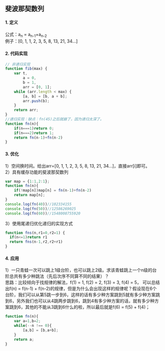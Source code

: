 ## 斐波那契数列

#### 1. 定义  
公式：a<sub>n</sub> = a<sub>n-1</sub>+a<sub>n-2</sub>  
例子：[0, 1, 1, 2, 3, 5, 8, 13, 21, 34...]

#### 2. 代码实现
```js
// 非递归实现
function fib(max) {
    var t,
        a = 0,
        b = 1,
        arr = [0, 1];
    while (arr.length < max) {
        [a, b] = [b, a + b];
        arr.push(b);
    }
    return arr;
}
//递归实现：缺点：fn(45)之后就崩了，因为递归太深了。
function fn(n){
    if(n===1)return 0;
    if(n===2)return 1;
    return fn(n-1)+fn(n-2)
}
```

#### 3. 优化  
1）空间换时间。给出arr=[0, 1, 1, 2, 3, 5, 8, 13, 21, 34...]，直接arr[i]即可。  
2）具有缓存功能的斐波那契数列
```js
var map = {1:1,2:1};
function fn(n){
    if(!map[n])map[n] = fn(n-1)+fn(n-2)
    return map[n];
}
console.log(fn(40))//102334155
console.log(fn(50))//12586269025
console.log(fn(60))//1548008755920
```
3）使用尾递归优化递归的实现方式
```js
function fns(n,r1=0,r2=1) {
  if(n<=1)return r1
  return fns(n-1,r2,r2+r1)
}
```

#### 4. 应用  
1）一只青蛙一次可以跳上1级台阶，也可以跳上2级。求该青蛙跳上一个n级的台阶总共有多少种跳法（先后次序不同算不同的结果）？  
思路：比较倾向于找规律的解法，f(1) = 1, f(2) = 2, f(3) = 3, f(4) = 5，  可以总结出f(n) = f(n-1) + f(n-2)的规律，但是为什么会出现这样的规律呢？假设现在6个台阶，我们可以从第5跳一步到6，这样的话有多少种方案跳到5就有多少种方案跳到6，另外我们也可以从4跳两步跳到6，跳到4有多少种方案的话，就有多少种方案跳到6，其他的不能从3跳到6什么的啦，所以最后就是f(6) = f(5) + f(4)；
```js
function fn(n){
    var a=1,b=2;
    while(--n !== 0){
        [a,b] = [b,a+b];
    }
    return a;
}
```